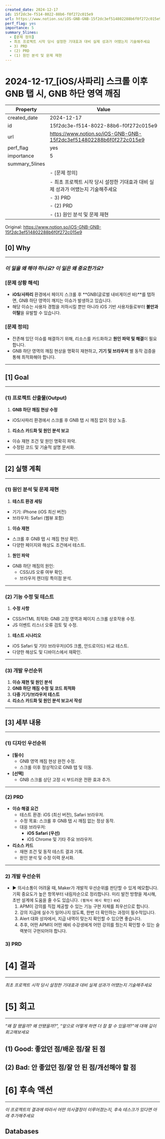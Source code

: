 ```yaml
---
created_date: 2024-12-17
id: 15f2dc3e-f514-8022-88b6-f0f272c015e9
url: https://www.notion.so/iOS-GNB-GNB-15f2dc3ef514802288b6f0f272c015e9
perf_flag: yes
importance: 5
summary_5lines:
  - [문제 정의]
  - 최초 프로젝트 시작 당시 설정한 기대효과 대비 실제 성과가 어땠는지 기술해주세요
  - 3) PRD
  - (2) PRD
  - (1) 원인 분석 및 문제 재현
---
```


# 2024-12-17_[iOS/사파리] 스크롤 이후 GNB 탭 시, GNB 하단 영역 깨짐

| Property | Value |
| --- | --- |
| created_date | 2024-12-17 |
| id | 15f2dc3e-f514-8022-88b6-f0f272c015e9 |
| url | https://www.notion.so/iOS-GNB-GNB-15f2dc3ef514802288b6f0f272c015e9 |
| perf_flag | yes |
| importance | 5 |
| summary_5lines | |
|  | - [문제 정의] |
|  | - 최초 프로젝트 시작 당시 설정한 기대효과 대비 실제 성과가 어땠는지 기술해주세요 |
|  | - 3) PRD |
|  | - (2) PRD |
|  | - (1) 원인 분석 및 문제 재현 |

Original: https://www.notion.so/iOS-GNB-GNB-15f2dc3ef514802288b6f0f272c015e9

## [0] Why

---

### *이 일을 왜 해야 하나요? 이 일은 왜 중요한가요?*

### **[문제 상황 해석]**
- **iOS/사파리** 환경에서 페이지 스크롤 후 **GNB(글로벌 내비게이션 바)**를 탭하면, GNB 하단 영역이 깨지는 이슈가 발생하고 있습니다.
- 해당 이슈는 사용자 경험을 저하시킬 뿐만 아니라 iOS 기반 사용자들로부터 **불만과 이탈**을 유발할 수 있습니다.

### **[문제 정의]**
- 잔존해 있던 이슈를 해결하기 위해, 리소스를 카드화하고 **원인 파악 및 해결**이 필요합니다.
- GNB 하단 영역의 깨짐 현상을 명확히 재현하고, **기기 및 브라우저** 별 동작 검증을 통해 최적화해야 합니다.

---

## [1] Goal

---

### **(1) 프로젝트 산출물(Output)**
1. **GNB 하단 깨짐 현상 수정**
  - iOS/사파리 환경에서 스크롤 후 GNB 탭 시 깨짐 없이 정상 노출.
1. **리소스 카드화 및 원인 분석 보고**
  - 이슈 재현 조건 및 원인 명확히 파악.
  - 수정된 코드 및 기술적 설명 문서화.

---

## [2] 실행 계획

---

### **(1) 원인 분석 및 문제 재현**
1. **테스트 환경 세팅**
  - 기기: iPhone (iOS 최신 버전)
  - 브라우저: Safari (웹뷰 포함)
1. **이슈 재현**
  - 스크롤 후 GNB 탭 시 깨짐 현상 확인.
  - 다양한 페이지와 해상도 조건에서 테스트.
1. **원인 파악**
  - GNB 하단 깨짐의 원인:
    - CSS/JS 오류 여부 확인.
    - 브라우저 렌더링 특이점 분석.

---

### **(2) 기능 수정 및 테스트**
1. **수정 사항**
  - CSS/HTML 최적화: GNB 고정 영역과 페이지 스크롤 상호작용 수정.
  - JS 이벤트 리스너 오류 검토 및 수정.
1. **테스트 시나리오**
  - iOS Safari 및 기타 브라우저(iOS 크롬, 안드로이드) 비교 테스트.
  - 다양한 해상도 및 디바이스에서 재확인.

---

### **(3) 개발 우선순위**
1. **이슈 재현 및 원인 분석**
1. **GNB 하단 깨짐 수정 및 코드 최적화**
1. **다중 기기/브라우저 테스트**
1. **리소스 카드화 및 원인 분석 보고서 작성**

---

## [3] 세부 내용

---

### **(1) 디자인 우선순위**
- **[필수]**
  - GNB 영역 깨짐 현상 완전 수정.
  - 스크롤 이후 정상적으로 GNB 탭 및 이동.
- **[선택]**
  - GNB 스크롤 상단 고정 시 부드러운 전환 효과 추가.

---

### **(2) PRD**
- **이슈 해결 요건**
  - 테스트 환경: iOS (최신 버전), Safari 브라우저.
  - 수정 목표: 스크롤 후 GNB 탭 시 깨짐 없는 정상 동작.
  - 대응 브라우저:
    - **iOS Safari (우선)**
    - iOS Chrome 및 기타 주요 브라우저.
- **리소스 카드**
  - 재현 조건 및 동작 테스트 결과 기록.
  - 원인 분석 및 수정 이력 문서화.

---

### 2) 개발 우선순위
- ▶ 의사소통이 어려울 때, Maker가 개발적 우선순위를 판단할 수 있게 메모합니다.
기획 중요도가 높은 항목부터 내림차순으로 정리합니다.
미리 발전 방향을 제시해, 초반 설계에 도움을 줄 수도 있습니다. `(펼쳐서 예시 확인)`
  ex)
  1. APM이 강의를 직접 제공할 수 있는 기능 구현 자체를 최우선으로 합니다.
  1. 강의 지급에 실수가 일어나지 않도록, 한번 더 확인하는 과정이 필수적입니다.
  1. Alert 대화 상자에서, 지급 내역이 맞는지 확인할 수 있으면 좋습니다.
  1. 추후, 어떤 APM이 어떤 예비 수강생에게 어떤 강의를 줬는지 확인할 수 있는 슬랙봇이 구현되어야 합니다.

### 3) PRD

# [4] 결과

---
*최초 프로젝트 시작 당시 설정한 기대효과 대비 실제 성과가 어땠는지 기술해주세요*

# [5] 회고

---
*“왜 잘 됐을까? 왜 안됐을까?”, “앞으로 어떻게 하면 더 잘 할 수 있을까?”에 대해 깊이 회고해보세요*

## (1) Good: 좋았던 점/배운 점/잘 된 점

## (2) Bad: 안 좋았던 점/잘 안 된 점/개선해야 할 점

# [6] 후속 액션

---
*이 프로젝트의 결과에 따라서 어떤 의사결정이 이루어졌는지, 후속 테스크가 있다면 아래 추가해주세요*

## Databases
